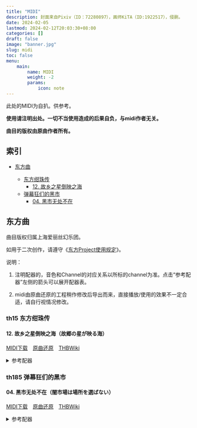 ```yaml
---
title: "MIDI"
description: 封面来自Pixiv（ID：72280897），画师KiTA（ID:1922517），侵删。
date: 2024-02-05
lastmod: 2024-02-12T20:03:30+08:00
categories: []
draft: false
image: "banner.jpg"
slug: midi
toc: false
menu:
    main: 
        name: MIDI
        weight: -2
        params:
            icon: note
---
```


此处的MIDI为自扒。供参考。

**使用请注明出处。一切不当使用造成的后果自负，与midi作者无关。**

**曲目的版权由原曲作者所有。**

## 索引

- [东方曲](#东方曲)

    - [东方绀珠传](#th15-东方绀珠传)
        - [12. 故乡之星倒映之海](#12-故乡之星倒映之海故郷の星が映る海)
    - [弹幕狂们的黑市](#th185-弹幕狂们的黑市)
        - [04. 黑市无处不在](#04-黑市无处不在闇市場は場所を選ばない)

## 东方曲

曲目版权归属上海爱丽丝幻乐团。

如用于二次创作，请遵守《[东方Project使用规定](https://thwiki.cc/-/3r7k)》。

说明：

1. 注明配器的，音色和Channel的对应关系以所标的channel为准。点击“参考配器”左侧的箭头可以展开配器表。

2. midi由原曲还原的工程稍作修改后导出而来，直接播放/使用的效果不一定合适，请自行视情况修改。


### th15 东方绀珠传

#### 12. 故乡之星倒映之海（故郷の星が映る海）

[MIDI下载](https://midi.strmnl.top/touhou/th15/th15_12.mid)　[原曲还原](https://www.bilibili.com/video/BV1K8411b7tu)　[THBWiki](https://thwiki.cc/故乡之星倒映之海)

<details>
<summary>参考配器</summary>
    
Channel|音源和音色|备注
-------|----|----
1|Retrologue Pristine Bell|无
2|SD-90 St.Strings|Solo Set 049 000
3|SD-90 Celtic Ens|Special 2 Set 052
4|Trilian Juno Phat Philter|部分较旧的音源考据中误标为Trilian Noctavia Bass Station
5|Trilian TR-Violent 101|音色自带琶音预设，将midi中含断音的音符改为长音就会自动演奏（或者可以试着关掉琶音器）
10|Groove Agent Dam Hard|无
---|SD-90 Flute vib|Solo Set 074 000，midi中遗漏了，应该是叠在Celtic Ens上的
---|音・辞典 VOL.3 砂浜で波が砕ける|A3_05042.wav，可能做了裁剪和变速变调

</details>


### th185 弹幕狂们的黑市

#### 04. 黑市无处不在（闇市場は場所を選ばない）

[MIDI下载](https://midi.strmnl.top/touhou/th185/th185_04.mid)　[原曲还原](https://www.bilibili.com/video/BV1b642137V3)　[THBWiki](https://thwiki.cc/黑市无处不在)


<details>
<summary>参考配器</summary>
    
Channel|音源和音色|备注
-------|----|----
1|4Knob PopD|使用的预设未知
2|4Knob PopD|使用的预设未知
3|Rerologue Elite Lead|可能使用了音色自带的颤音预设，默认用CC1调节
4|SD-90 Sax Section|Special 2 Set 040
5|SD-90 Romantic Tp|Solo Set 057 000
6|Trilian Retro 60's Mute|无
7|Trilian Hardcore Finger|扒谱可能有误
8|Electri6ity Rickenbacker Amped|无
10|Triebwerk Drum Kit 6|无
10|Groove Agent Dam Hard|叠音色
</details>